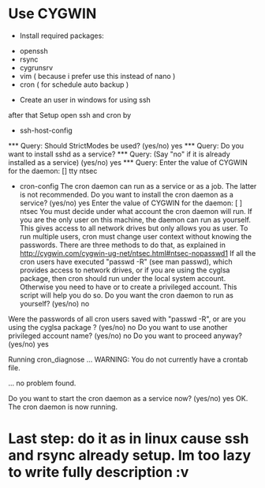 # Use CYGWIN
- Install required packages:
+ openssh
+ rsync
+ cygrunsrv
+ vim ( because i prefer use this instead of nano )
+ cron ( for schedule auto backup )

- Create an user in windows for using ssh

after that Setup open ssh and cron by
- ssh-host-config

*** Query: Should StrictModes be used? (yes/no) yes
*** Query: Do you want to install sshd as a service?
*** Query: (Say "no" if it is already installed as a service) (yes/no) yes
*** Query: Enter the value of CYGWIN for the daemon: [] tty ntsec

- cron-config
The cron daemon can run as a service or as a job. The latter is not recommended.
Do you want to install the cron daemon as a service? (yes/no) yes
Enter the value of CYGWIN for the daemon: [ ] ntsec
You must decide under what account the cron daemon will run.
If you are the only user on this machine, the daemon can run as yourself.
   This gives access to all network drives but only allows you as user.
To run multiple users, cron must change user context without knowing
  the passwords. There are three methods to do that, as explained in
  http://cygwin.com/cygwin-ug-net/ntsec.html#ntsec-nopasswd1
If all the cron users have executed "passwd -R" (see man passwd),
  which provides access to network drives, or if you are using the
  cyglsa package, then cron should run under the local system account.
Otherwise you need to have or to create a privileged account.
  This script will help you do so.
Do you want the cron daemon to run as yourself? (yes/no) no

Were the passwords of all cron users saved with "passwd -R", or
are you using the cyglsa package ? (yes/no) no
Do you want to use another privileged account name? (yes/no) no
Do you want to proceed anyway? (yes/no) yes

Running cron_diagnose ...
WARNING: You do not currently have a crontab file.

... no problem found.

Do you want to start the cron daemon as a service now? (yes/no) yes
OK. The cron daemon is now running.

# Last step: do it as in linux cause ssh and rsync already setup. Im too lazy to write fully description :v
